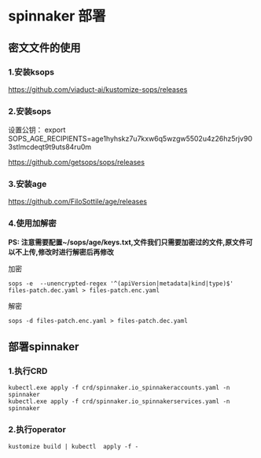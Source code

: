 # spinnaker 部署

## 密文文件的使用

### 1.安装ksops

https://github.com/viaduct-ai/kustomize-sops/releases

### 2.安装sops

设置公钥： export SOPS_AGE_RECIPIENTS=age1hyhskz7u7kxw6q5wzgw5502u4z26hz5rjv903stlmcdeqt9t9uts84ru0m

https://github.com/getsops/sops/releases

### 3.安装age

https://github.com/FiloSottile/age/releases

### 4.使用加解密

**PS: 注意需要配置~/sops/age/keys.txt,文件我们只需要加密过的文件,原文件可以不上传,修改时进行解密后再修改**

加密
```shell
sops -e  --unencrypted-regex '^(apiVersion|metadata|kind|type)$' files-patch.dec.yaml > files-patch.enc.yaml
```

解密
```shell
sops -d files-patch.enc.yaml > files-patch.dec.yaml
```

## 部署spinnaker

### 1.执行CRD
```shell
kubectl.exe apply -f crd/spinnaker.io_spinnakeraccounts.yaml -n spinnaker
kubectl.exe apply -f crd/spinnaker.io_spinnakerservices.yaml -n spinnaker
```

### 2.执行operator
```shell
kustomize build | kubectl  apply -f -
```